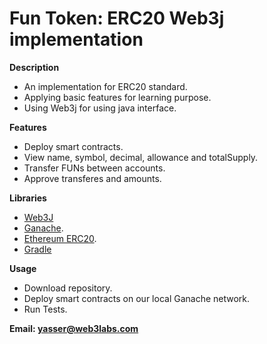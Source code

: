 Fun Token: ERC20 Web3j implementation
==================================

**Description**

-    An implementation for ERC20 standard. 
-    Applying basic features for learning purpose.
-    Using Web3j for using java interface.

**Features**

-   Deploy smart contracts.
-   View name, symbol, decimal, allowance and totalSupply.
-   Transfer FUNs between accounts.
-   Approve transferes and amounts.


**Libraries**

-   [Web3J](https://github.com/web3j/web3j)
-   [Ganache](https://www.trufflesuite.com/ganache).
-   [Ethereum ERC20](https://ethereum.org/en/developers/docs/standards/tokens/erc-20/).
-   [Gradle](https://gradle.org/)

**Usage**

-   Download repository.
-   Deploy smart contracts on our local Ganache network.
-   Run Tests.

**Email: yasser@web3labs.com**